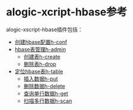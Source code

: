 alogic-xcript-hbase参考
======================

alogic-xscript-hbase插件包括：

- [创建hbase配置h-conf](plugins/h-conf.md)
- [hbase表管理h-admin](plugins/h-admin.md)
	- [创建表h-create](plugins/h-create.md)
	- [删除表h-drop](plugins/h-drop.md)
- [定位hbase表h-table](plugins/h-table.md)
	- [插入数据h-put](plugins/h-put.md)
	- [删除数据h-delete](plugins/h-delete.md)
	- [查询单行数据h-get](plugins/h-get.md)
	- [扫描多行数据h-scan](plugins/h-scan.md)
